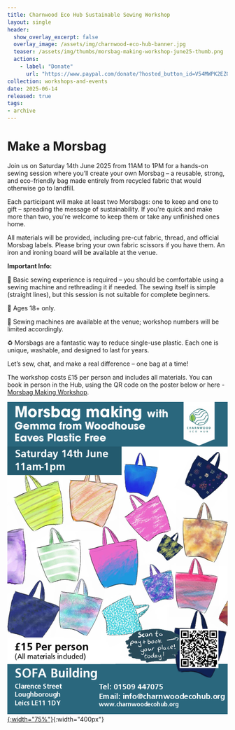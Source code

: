 ```yaml
---
title: Charnwood Eco Hub Sustainable Sewing Workshop
layout: single
header:
  show_overlay_excerpt: false
  overlay_image: /assets/img/charnwood-eco-hub-banner.jpg
  teaser: /assets/img/thumbs/morsbag-making-workshop-june25-thumb.png
  actions:
    - label: "Donate"
      url: "https://www.paypal.com/donate/?hosted_button_id=V54MWPK2EZGPY"
collection: workshops-and-events
date: 2025-06-14
released: true
tags:
- archive
---
```

# Make a Morsbag

Join us on Saturday 14th June 2025 from 11AM to 1PM for a hands-on sewing session where you’ll create your own Morsbag – a reusable, strong, and eco-friendly bag made entirely from recycled fabric that would otherwise go to landfill.

Each participant will make at least two Morsbags: one to keep and one to gift – spreading the message of sustainability. If you're quick and make more than two, you're welcome to keep them or take any unfinished ones home.

All materials will be provided, including pre-cut fabric, thread, and official Morsbag labels. Please bring your own fabric scissors if you have them. An iron and ironing board will be available at the venue.

**Important Info:**

🧵 Basic sewing experience is required – you should be comfortable using a sewing machine and rethreading it if needed. The sewing itself is simple (straight lines), but this session is not suitable for complete beginners.

👥 Ages 18+ only.

🧷 Sewing machines are available at the venue; workshop numbers will be limited accordingly.

♻️ Morsbags are a fantastic way to reduce single-use plastic. Each one is unique, washable, and designed to last for years.

Let’s sew, chat, and make a real difference – one bag at a time!

The workshop costs £15 per person and includes all materials. You can book in person in the Hub, using the QR code on the poster below or here - [Morsbag Making Workshop](https://pay.sumup.com/b2c/QHTO09YF).

[![Morsbag Making Workshop](/assets/img/morsbag-making-workshop-poster-june25.png){:width="75%"}](https://pay.sumup.com/b2c/QHTO09YF){:width="400px"}

